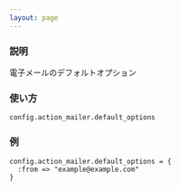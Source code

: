 ```yaml
---
layout: page
---
```

### 説明
電子メールのデフォルトオプション

### 使い方
    config.action_mailer.default_options

### 例
    config.action_mailer.default_options = {
      :from => "example@example.com"
    }